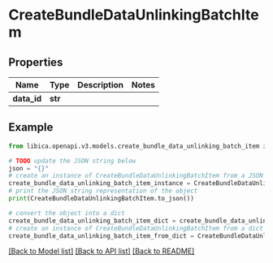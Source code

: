 # CreateBundleDataUnlinkingBatchItem


## Properties

Name | Type | Description | Notes
------------ | ------------- | ------------- | -------------
**data_id** | **str** |  | 

## Example

```python
from libica.openapi.v3.models.create_bundle_data_unlinking_batch_item import CreateBundleDataUnlinkingBatchItem

# TODO update the JSON string below
json = "{}"
# create an instance of CreateBundleDataUnlinkingBatchItem from a JSON string
create_bundle_data_unlinking_batch_item_instance = CreateBundleDataUnlinkingBatchItem.from_json(json)
# print the JSON string representation of the object
print(CreateBundleDataUnlinkingBatchItem.to_json())

# convert the object into a dict
create_bundle_data_unlinking_batch_item_dict = create_bundle_data_unlinking_batch_item_instance.to_dict()
# create an instance of CreateBundleDataUnlinkingBatchItem from a dict
create_bundle_data_unlinking_batch_item_from_dict = CreateBundleDataUnlinkingBatchItem.from_dict(create_bundle_data_unlinking_batch_item_dict)
```
[[Back to Model list]](../README.md#documentation-for-models) [[Back to API list]](../README.md#documentation-for-api-endpoints) [[Back to README]](../README.md)


